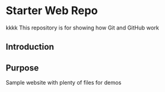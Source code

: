 # Starter Web Repo
kkkk
This repository is for showing how Git and GitHub work
## Introduction
## Purpose

Sample website with plenty of files for demos
